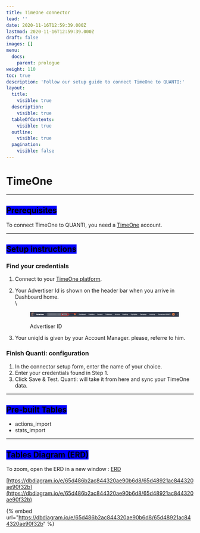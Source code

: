 ```yaml
---
title: TimeOne connector
lead: ''
date: 2020-11-16T12:59:39.000Z
lastmod: 2020-11-16T12:59:39.000Z
draft: false
images: []
menu:
  docs:
    parent: prologue
weight: 110
toc: true
description: 'Follow our setup guide to connect TimeOne to QUANTI:'
layout:
  title:
    visible: true
  description:
    visible: true
  tableOfContents:
    visible: true
  outline:
    visible: true
  pagination:
    visible: false
---
```


# TimeOne

***

## <mark style="background-color:blue;">Prerequisites</mark>

To connect TimeOne to QUANTI, you need a [TimeOne](https://www.timeone.io/en/?utm_source=quanti.io\&utm_medium=partnership) account.

***

## <mark style="background-color:blue;">Setup instructions</mark>

### Find your credentials

1. Connect to your [TimeOne platform](https://login.timeonegroup.com/).
2.  Your Advertiser Id is shown on the header bar when you arrive in Dashboard home.\
    \


    <figure><img src="../../content/en/docs/prologue/timeone/timeone1.png" alt="Advertiser ID"><figcaption><p>Advertiser ID</p></figcaption></figure>


3. Your uniqId is given by your Account Manager. please, referre to him.

### Finish Quanti: configuration

1. In the connector setup form, enter the name of your choice.
2. Enter your credentials found in Step 1.
3. Click Save & Test. Quanti: will take it from here and sync your TimeOne data.

***

## <mark style="background-color:blue;">Pre-built Tables</mark>

* actions\_import
* stats\_import

***

## <mark style="background-color:blue;">Tables Diagram (ERD)</mark>

To zoom, open the ERD in a new window : [ERD](https://dbdiagram.io/e/65d486b2ac844320ae90b6d8/65d48921ac844320ae90f32b)

[https://dbdiagram.io/e/65d486b2ac844320ae90b6d8/65d48921ac844320ae90f32b](https://dbdiagram.io/e/65d486b2ac844320ae90b6d8/65d48921ac844320ae90f32b)

{% embed url="https://dbdiagram.io/e/65d486b2ac844320ae90b6d8/65d48921ac844320ae90f32b" %}
